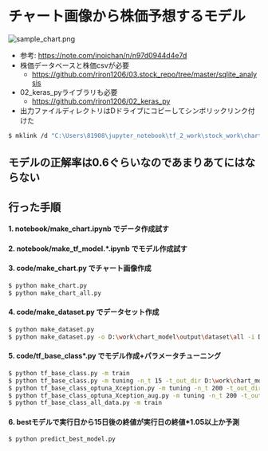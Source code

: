 # チャート画像から株価予想するモデル

![sample_chart.png](https://github.com/riron1206/chart_model/sample_chart.png)

- 参考: https://note.com/inoichan/n/n97d0944d4e7d
- 株価データベースと株価csvが必要
	- https://github.com/riron1206/03.stock_repo/tree/master/sqlite_analysis
- 02_keras_pyライブラリも必要
	- https://github.com/riron1206/02_keras_py
- 出力ファイルディレクトリはDドライブにコピーしてシンボリックリンク付けた
```bash
$ mklink /d "C:\Users\81908\jupyter_notebook\tf_2_work\stock_work\chart_model\output" "D:\work\chart_model\output"
```

## モデルの正解率は0.6ぐらいなのであまりあてにはならない

## 行った手順
#### 1. notebook/make_chart.ipynb でデータ作成試す
#### 2. notebook/make_tf_model.*.ipynb でモデル作成試す
#### 3. code/make_chart.py でチャート画像作成
```bash
$ python make_chart.py
$ python make_chart_all.py
```
#### 4. code/make_dataset.py でデータセット作成
```bash
$ python make_dataset.py
$ python make_dataset.py -o D:\work\chart_model\output\dataset\all -i D:\work\chart_model\output\orig_image_all
```
#### 5. code/tf_base_class*.py でモデル作成+パラメータチューニング
```bash
$ python tf_base_class.py -m train
$ python tf_base_class.py -m tuning -n_t 15 -t_out_dir D:\work\chart_model\output\model\tf_base_class_py\optuna
$ python tf_base_class_optuna_Xception.py -m tuning -n_t 200 -t_out_dir D:\work\chart_model\output\model\tf_base_class_py\optuna_Xception
$ python tf_base_class_optuna_Xception_aug.py -m tuning -n_t 200 -t_out_dir D:\work\chart_model\output\model\tf_base_class_py\optuna_Xception_aug
$ python tf_base_class_all_data.py -m train
```

#### 6. bestモデルで実行日から15日後の終値が実行日の終値*1.05以上か予測
```bash
$ python predict_best_model.py
```
